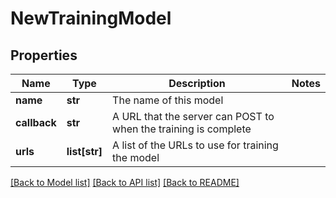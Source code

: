 # NewTrainingModel

## Properties
Name | Type | Description | Notes
------------ | ------------- | ------------- | -------------
**name** | **str** | The name of this model | 
**callback** | **str** | A URL that the server can POST to when the training is complete | 
**urls** | **list[str]** | A list of the URLs to use for training the model | 

[[Back to Model list]](../README.md#documentation-for-models) [[Back to API list]](../README.md#documentation-for-api-endpoints) [[Back to README]](../README.md)


